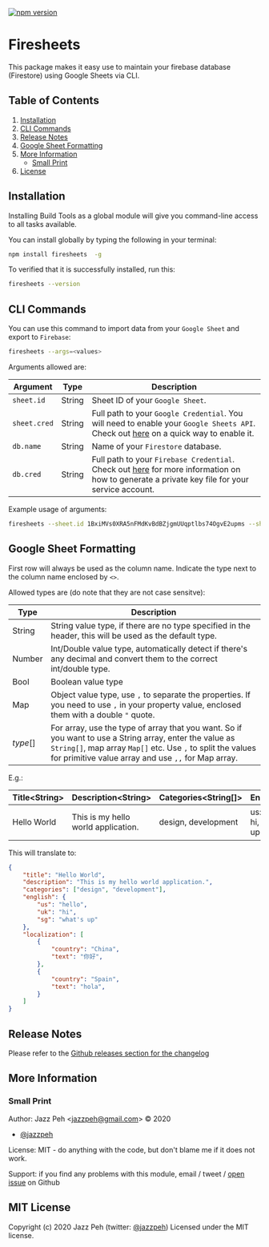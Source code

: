 [![npm version](https://badge.fury.io/js/firesheets.svg)](https://badge.fury.io/js/firesheets)

# Firesheets

This package makes it easy use to maintain your firebase database (Firestore) using Google Sheets via CLI.

## Table of Contents

1. [Installation](#installation)
2. [CLI Commands](#cli-commands)
3. [Release Notes](#release-notes)
4. [Google Sheet Formatting](#google-sheet-formatting)
5. [More Information](#more-information)
    * [Small Print](#small-print)
6. [License](#license)

## Installation

<a name="installation"></a>

Installing Build Tools as a global module will give you command-line access to all tasks available.

You can install globally by typing the following in your terminal:

```bash
npm install firesheets  -g
```

To verified that it is successfully installed, run this:

```bash
firesheets --version
```

## CLI Commands

<a name="cli-commands"></a>

You can use this command to import data from your `Google Sheet` and export to `Firebase`:

```bash
firesheets --args=<values>
```

Arguments allowed are:

| Argument | Type | Description |
|--------|--------|--------|
| `sheet.id` | String | Sheet ID of your `Google Sheet`.
| `sheet.cred` | String | Full path to your `Google Credential`. You will need to enable your `Google Sheets API`. Check out [here](https://developers.google.com/sheets/api/quickstart/nodejs) on a quick way to enable it.
| `db.name`| String | Name of your `Firestore` database.
| `db.cred`| String | Full path to your `Firebase Credential`. Check out [here](https://firebase.google.com/docs/admin/setup) for more information on how to generate a private key file for your service account.

Example usage of arguments:

```bash
firesheets --sheet.id 1BxiMVs0XRA5nFMdKvBdBZjgmUUqptlbs74OgvE2upms --sheet.cred /Users/john/.google/credentials.json --db.name firesheets-9e63f --db.cred /Users/john/.firebase/firesheets-9e63f-firebase-adminsdk-abcdef-ghi.json
```

## Google Sheet Formatting

First row will always be used as the column name. Indicate the type next to the column name enclosed by `<>`.

Allowed types are (do note that they are not case sensitve):

| Type | Description |
|--------|--------|
| String | String value type, if there are no type specified in the header, this will be used as the default type.
| Number | Int/Double value type, automatically detect if there's any decimal and convert them to the correct int/double type.
| Bool | Boolean value type
| Map | Object value type, use `,` to separate the properties. If you need to use `,` in your property value, enclosed them with a double `"` quote.
| *type*[] | For array, use the type of array that you want. So if you want to use a String array, enter the value as `String[]`, map array `Map[]` etc. Use `,` to split the values for primitive value array and use `,,` for Map array.

E.g.:

| Title&lt;String> | Description&lt;String> | Categories<String[]> | English&lt;Map> | Localization&lt;Map[]> |
|--------|--------|--------|--------|--------|
| Hello World | This is my hello world application. | design, development | us: hello, uk: hi, sg: "what's up", | country: China, text: 你好,, country: Spain, text: hola |

This will translate to:

```json
{
    "title": "Hello World",
    "description": "This is my hello world application.",
    "categories": ["design", "development"],
    "english": {
        "us": "hello",
        "uk": "hi",
        "sg": "what's up"
    },
    "localization": [
        {
            "country": "China",
            "text": "你好",
        },
        {
            "country": "Spain",
            "text": "hola",
        }
    ]
}
```

## Release Notes

<a name="release-notes"></a>

Please refer to the [Github releases section for the changelog](https://github.com/jazzpeh/firesheets/releases)

## More Information

<a name="more-information"></a>

### Small Print

<a name="small-print"></a>

Author: Jazz Peh &lt;jazzpeh@gmail.com&gt; &copy; 2020

* [@jazzpeh](https://twitter.com/jazzpeh)

License: MIT - do anything with the code, but don't blame me if it does not work.

Support: if you find any problems with this module, email / tweet /
[open issue](https://github.com/jazzpeh/firesheets/issues) on Github

## MIT License

<a name="license"></a>

Copyright (c) 2020 Jazz Peh (twitter: [@jazzpeh](https://twitter.com/jazzpeh))
Licensed under the MIT license.
